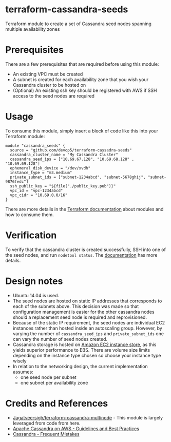# terraform-cassandra-seeds
Terraform module to create a set of Cassandra seed nodes spanning multiple availability zones

# Prerequisites
There are a few prerequisites that are required before using this module:
- An existing VPC must be created
- A subnet is created for each availability zone that you wish your Cassandra cluster to be hosted on
- (Optional) An existing ssh key should be registered with AWS if SSH access to the seed nodes are required

# Usage
To consume this module, simply insert a block of code like this into your Terraform module:

    module "cassandra_seeds" {
      source = "github.com/devop5/terraform-cassadra-seeds"
      cassandra_cluster_name = "My Cassandra Cluster"
      cassandra_seed_ips = ["10.69.67.128", "10.69.68.128" , "10.69.69.128"]
      ephemeral_disk_device = "/dev/xvdh"
      instance_type = "m3.medium"
      private_subnet_ids = ["subnet-1234abcd", "subnet-5678ghij", "subnet-9876fedc"]
      ssh_public_key = "${file("./public_key.pub")}"
      vpc_id = "vpc-1234abcd"
      vpc_cidr = "10.69.0.0/16"
    }

There are more details in the [Terraform documentation](https://www.terraform.io/docs/modules/usage.html) about modules and how to consume them.

# Verification
To verify that the cassandra cluster is created successfully, SSH into one of the seed nodes, and run `nodetool status`. The [documentation](https://docs.datastax.com/en/cassandra/2.1/cassandra/tools/toolsStatus.html) has more details.

# Design notes
- Ubuntu 14.04 is used.
- The seed nodes are hosted on static IP addresses that corresponds to each of the subnets above. This decision was made so that configuration management is easier for the other cassandra nodes should a replacement seed node is required and reprovisioned.
- Because of the static IP requirement, the seed nodes are individual EC2 instances rather than hosted inside an autoscaling group. However, by varying the number of `cassandra_seed_ips` and `private_subnet_ids` one can vary the number of seed nodes created.
- Cassandra storage is hosted on [Amazon EC2 instance store](http://docs.aws.amazon.com/AWSEC2/latest/UserGuide/InstanceStorage.html), as this yields superior performance to EBS. There are volume size limits depending on the instance type chosen so choose your instance type wisely
- In relation to the networking design, the current implementation assumes:
  - one seed node per subnet
  - one subnet per availability zone

# Credits and References
- [Jagatveersigh/terraform-cassandra-multinode](https://github.com/Jagatveersingh/terraform-cassandra-multinode) - This module is largely leveraged from code from here.
- [Apache Cassandra on AWS - Guidelines and Best Practices](https://d0.awsstatic.com/whitepapers/Cassandra_on_AWS.pdf)
- [Cassandra - Frequent Mistakes](https://blog.tomas.cat/en/2013/05/13/cassandra-frequent-mistakes/)
